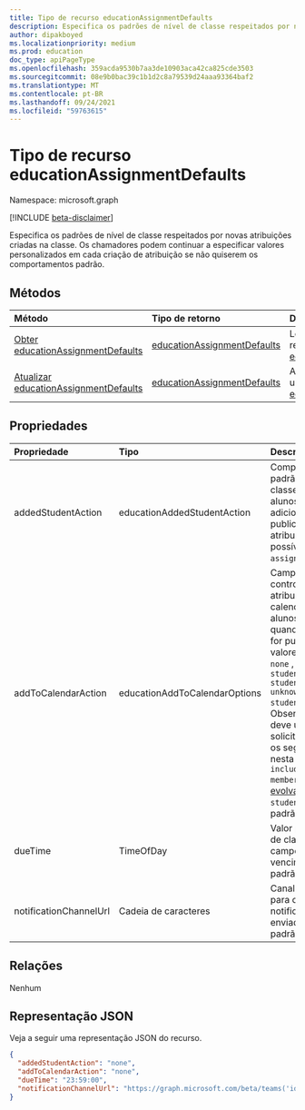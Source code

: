 ```yaml
---
title: Tipo de recurso educationAssignmentDefaults
description: Especifica os padrões de nível de classe respeitados por novas atribuições criadas na classe
author: dipakboyed
ms.localizationpriority: medium
ms.prod: education
doc_type: apiPageType
ms.openlocfilehash: 359acda9530b7aa3de10903aca42ca825cde3503
ms.sourcegitcommit: 08e9b0bac39c1b1d2c8a79539d24aaa93364baf2
ms.translationtype: MT
ms.contentlocale: pt-BR
ms.lasthandoff: 09/24/2021
ms.locfileid: "59763615"
---
```

# <a name="educationassignmentdefaults-resource-type"></a>Tipo de recurso educationAssignmentDefaults

Namespace: microsoft.graph

[!INCLUDE [beta-disclaimer](../../includes/beta-disclaimer.md)]

Especifica os padrões de nível de classe respeitados por novas atribuições criadas na classe. Os chamadores podem continuar a especificar valores personalizados em cada criação de atribuição se não quiserem os comportamentos padrão.

## <a name="methods"></a>Métodos
|Método|Tipo de retorno|Descrição|
|:---|:---|:---|
|[Obter educationAssignmentDefaults](../api/educationassignmentdefaults-get.md)|[educationAssignmentDefaults](../resources/educationassignmentdefaults.md)|Leia as propriedades e as relações de um [objeto educationAssignmentDefaults.](../resources/educationassignmentdefaults.md)|
|[Atualizar educationAssignmentDefaults](../api/educationassignmentdefaults-update.md)|[educationAssignmentDefaults](../resources/educationassignmentdefaults.md)|Atualize as propriedades de um [objeto educationAssignmentDefaults.](../resources/educationassignmentdefaults.md)|

## <a name="properties"></a>Propriedades
|Propriedade|Tipo|Descrição|
|:---|:---|:---|
|addedStudentAction|educationAddedStudentAction|Comportamento padrão no nível de classe para lidar com alunos que são adicionados após a publicação da atribuição. Os valores possíveis são: `none` e `assignIfOpen`.|
|addToCalendarAction| educationAddToCalendarOptions|Campo opcional para controlar a adição de atribuições aos calendários dos alunos e professores quando a atribuição for publicada. Os valores possíveis são: `none` , , , e `studentsAndPublisher` `studentsAndTeamOwners` `unknownFutureValue` `studentsOnly` . Observe que você deve usar o header de solicitação para obter os seguintes valores nesta `Prefer: include-unknown-enum-members` [enum evolvável](/graph/best-practices-concept#handling-future-members-in-evolvable-enumerations): `studentsOnly` . O valor padrão é `none`.|
|dueTime|TimeOfDay|Valor padrão de nível de classe para o campo de tempo de vencimento. O valor padrão é `23:59:00`.|
|notificationChannelUrl|Cadeia de caracteres|Canal Teams padrão para o qual as notificações serão enviadas. O valor padrão é `null`.|

## <a name="relationships"></a>Relações
Nenhum

## <a name="json-representation"></a>Representação JSON
Veja a seguir uma representação JSON do recurso.
<!-- {
  "blockType": "resource",
  "keyProperty": "id",
  "@odata.type": "microsoft.graph.educationAssignmentDefaults",
  "openType": false
}
-->
``` json
{
  "addedStudentAction": "none",
  "addToCalendarAction": "none",
  "dueTime": "23:59:00",
  "notificationChannelUrl": "https://graph.microsoft.com/beta/teams('id')/channels('id')"
}
```


